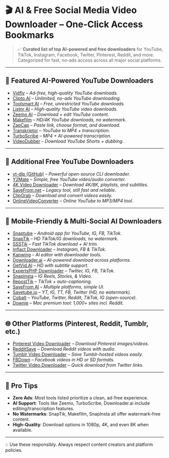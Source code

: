 
# 🎬 AI & Free Social Media Video Downloader – One-Click Access Bookmarks

> ✅ **Curated list of top AI-powered and free downloaders** for YouTube, TikTok, Instagram, Facebook, Twitter, Pinterest, Reddit, and more.  
> Categorized for fast, no-ads access across all major social platforms.

---

## 🚀 Featured AI-Powered YouTube Downloaders

- [Vidfly](https://vidfly.ai) – *Ad-free, high-quality YouTube downloads.*
- [Clipto.AI](https://www.clipto.com) – *Unlimited, no-ads YouTube downloading.*
- [Toolsmart AI](https://www.toolsmart.ai) – *Free, unrestricted YouTube downloads.*
- [Listnr AI](https://listnr.ai) – *High-quality YouTube video downloads.*
- [Zeemo AI](https://zeemo.ai) – *Download + edit YouTube content.*
- [Makefilm](https://www.makefilm.ai) – *HD/4K YouTube downloads, no watermark.*
- [ZapCap](https://zapcap.ai) – *Paste link, choose format, and download.*
- [Transkriptor](https://transkriptor.com) – *YouTube to MP4 + transcription.*
- [TurboScribe](https://turboscribe.ai) – *MP4 + AI-powered transcription.*
- [VideoDubber](https://videodubber.ai) – *Download YouTube Shorts + dubbing.*

---

## 🔧 Additional Free YouTube Downloaders

- [yt-dlp (GitHub)](https://github.com/yt-dlp/yt-dlp) – *Powerful open-source CLI downloader.*
- [Y2Mate](https://www.y2mate.com) – *Simple, free YouTube video/audio converter.*
- [4K Video Downloader](https://www.4kdownload.com) – *Download 4K/8K, playlists, and subtitles.*
- [SaveFrom.net](https://en.savefrom.net) – *Legacy tool, still fast and reliable.*
- [ClipGrab](https://clipgrab.org) – *Download and convert videos easily.*
- [OnlineVideoConverter](https://www.onlinevideoconverter.pro) – *Online YouTube to MP3/MP4 tool.*

---

## 📱 Mobile-Friendly & Multi-Social AI Downloaders

- [Snaptube](https://www.snaptubeapp.com) – *Android app for YouTube, IG, FB, TikTok.*
- [SnapTik](https://snaptik.app) – *HD TikTok/IG downloads, no watermark.*
- [SSSTik](https://ssstik.io) – *Fast TikTok download + AI trim.*
- [Inflact Downloader](https://inflact.com/downloader/) – *Instagram, FB & TikTok.*
- [Kapwing](https://www.kapwing.com/tools) – *AI editor with downloader tools.*
- [Downloader.ai](https://downloader.ai) – *AI-powered download across platforms.*
- [GetVid.AI](https://getvid.ai) – *HD with subtitle support.*
- [ExpertsPHP Downloader](https://www.expertsphp.com/) – *Twitter, IG, FB, TikTok.*
- [SnapInsta](https://snapinsta.app) – *IG Reels, Stories, & Video.*
- [RepostTik](https://reposttik.com) – *TikTok + auto-captioning.*
- [SaveFrom AI](https://en.savefrom.net/) – *Multiple platforms, simple UI.*
- [Savetube.io](https://savetube.io) – *YT, IG, TT, FB, Twitter (HD, no watermark).*
- [Cobalt](https://co.wukko.me) – *YouTube, Twitter, Reddit, TikTok, IG (open-source).*
- [Downie](https://software.charliemonroe.net/downie) – *Mac premium tool: 1,000+ sites incl. Reddit.*

---

## 🌐 Other Platforms (Pinterest, Reddit, Tumblr, etc.)

- [Pinterest Video Downloader](https://www.expertsphp.com/pinterest-video-downloader.php) – *Download Pinterest images/videos.*
- [RedditSave](https://redditsave.com) – *Download Reddit videos with audio.*
- [Tumblr Video Downloader](https://www.expertsphp.com/tumblr-video-downloader.php) – *Save Tumblr-hosted videos easily.*
- [FBDown](https://fbdown.net) – *Facebook videos in HD or SD formats.*
- [Twitter Video Downloader](https://twittervideodownloader.com) – *Quick download from Twitter links.*

---

## 🧠 Pro Tips

- **Zero Ads**: Most tools listed prioritize a clean, ad-free experience.
- **AI Support**: Tools like Zeemo, TurboScribe, Downloader.ai include editing/transcription features.
- **No Watermarks**: SnapTik, Makefilm, SnapInsta all offer watermark-free content.
- **High-Quality**: Download options in 1080p, 4K, and even 8K when available.

---

💡 Use these responsibly. Always respect content creators and platform policies.

